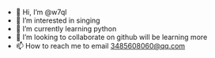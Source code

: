- 👋 Hi, I’m @w7ql
- 👀 I’m interested in singing
- 🌱 I’m currently learning python
- 💞️ I’m looking to collaborate on github will be learning more
- 📫 How to reach me to email 3485608060@qq.com

<!---
w7ql/w7ql is a ✨ special ✨ repository because its `README.md` (this file) appears on your GitHub profile.
You can click the Preview link to take a look at your changes.
--->
